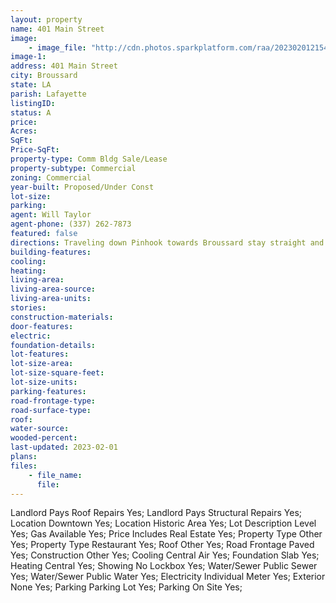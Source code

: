 ```yaml
---
layout: property
name: 401 Main Street
image:
    - image_file: "http://cdn.photos.sparkplatform.com/raa/20230201215403493326000000.jpg"
image-1:
address: 401 Main Street
city: Broussard
state: LA
parish: Lafayette
listingID: 
status: A
price: 
Acres: 
SqFt: 
Price-SqFt: 
property-type: Comm Bldg Sale/Lease
property-subtype: Commercial
zoning: Commercial
year-built: Proposed/Under Const
lot-size: 
parking: 
agent: Will Taylor
agent-phone: (337) 262-7873
featured: false
directions: Traveling down Pinhook towards Broussard stay straight and Pinhook will turn into Main Street. Continue on Main Street in Broussard and the property will be on your left by the intersection of E Railroad Ave and E Main Street by State Farm.
building-features: 
cooling: 
heating: 
living-area: 
living-area-source: 
living-area-units: 
stories: 
construction-materials: 
door-features: 
electric: 
foundation-details: 
lot-features: 
lot-size-area: 
lot-size-square-feet: 
lot-size-units: 
parking-features: 
road-frontage-type: 
road-surface-type: 
roof: 
water-source: 
wooded-percent: 
last-updated: 2023-02-01
plans: 
files:
    - file_name:
      file:
---
```

Landlord Pays	Roof Repairs	Yes;
Landlord Pays	Structural Repairs	Yes;
Location	Downtown	Yes;
Location	Historic Area	Yes;
Lot Description	Level	Yes;
Gas	Available	Yes;
Price Includes	Real Estate	Yes;
Property Type	Other	Yes;
Property Type	Restaurant	Yes;
Roof	Other	Yes;
Road Frontage	Paved	Yes;
Construction	Other	Yes;
Cooling	Central Air	Yes;
Foundation	Slab	Yes;
Heating	Central	Yes;
Showing	No Lockbox	Yes;
Water/Sewer	Public Sewer	Yes;
Water/Sewer	Public Water	Yes;
Electricity	Individual Meter	Yes;
Exterior	None	Yes;
Parking	Parking Lot	Yes;
Parking	On Site	Yes;

